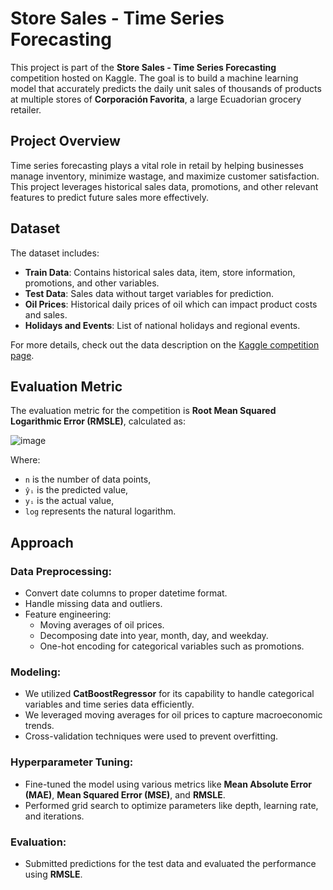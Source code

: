 # Store Sales - Time Series Forecasting

This project is part of the **Store Sales - Time Series Forecasting** competition hosted on Kaggle. The goal is to build a machine learning model that accurately predicts the daily unit sales of thousands of products at multiple stores of **Corporación Favorita**, a large Ecuadorian grocery retailer.

## Project Overview

Time series forecasting plays a vital role in retail by helping businesses manage inventory, minimize wastage, and maximize customer satisfaction. This project leverages historical sales data, promotions, and other relevant features to predict future sales more effectively.

## Dataset

The dataset includes:

- **Train Data**: Contains historical sales data, item, store information, promotions, and other variables.
- **Test Data**: Sales data without target variables for prediction.
- **Oil Prices**: Historical daily prices of oil which can impact product costs and sales.
- **Holidays and Events**: List of national holidays and regional events.

For more details, check out the data description on the [Kaggle competition page](https://www.kaggle.com/competitions/store-sales-time-series-forecasting/data).

## Evaluation Metric

The evaluation metric for the competition is **Root Mean Squared Logarithmic Error (RMSLE)**, calculated as:

![image](https://github.com/user-attachments/assets/e69cca0d-219e-441e-865e-ca3661f0e2a2)


Where:

- `n` is the number of data points,
- `ŷᵢ` is the predicted value,
- `yᵢ` is the actual value,
- `log` represents the natural logarithm.

## Approach

### Data Preprocessing:

- Convert date columns to proper datetime format.
- Handle missing data and outliers.
- Feature engineering:
  - Moving averages of oil prices.
  - Decomposing date into year, month, day, and weekday.
  - One-hot encoding for categorical variables such as promotions.

### Modeling:

- We utilized **CatBoostRegressor** for its capability to handle categorical variables and time series data efficiently.
- We leveraged moving averages for oil prices to capture macroeconomic trends.
- Cross-validation techniques were used to prevent overfitting.

### Hyperparameter Tuning:

- Fine-tuned the model using various metrics like **Mean Absolute Error (MAE)**, **Mean Squared Error (MSE)**, and **RMSLE**.
- Performed grid search to optimize parameters like depth, learning rate, and iterations.

### Evaluation:

- Submitted predictions for the test data and evaluated the performance using **RMSLE**.
